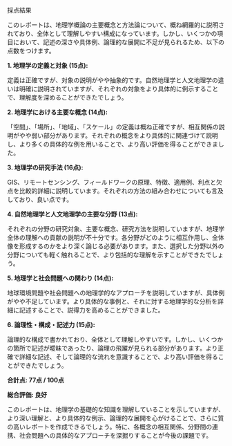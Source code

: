 採点結果

このレポートは、地理学概論の主要概念と方法論について、概ね網羅的に説明されており、全体として理解しやすい構成になっています。しかし、いくつかの項目において、記述の深さや具体例、論理的な展開に不足が見られるため、以下の点数をつけます。


**1. 地理学の定義と対象 (15点):**

定義は正確ですが、対象の説明がやや抽象的です。自然地理学と人文地理学の違いは明確に説明されていますが、それぞれの対象をより具体的に例示することで、理解度を深めることができたでしょう。


**2. 地理学における主要な概念 (14点):**

「空間」、「場所」、「地域」、「スケール」の定義は概ね正確ですが、相互関係の説明がやや弱い部分があります。それぞれの概念をより具体的に関連づけて説明し、より多くの具体的な例を用いることで、より高い評価を得ることができました。


**3. 地理学の研究手法 (16点):**

GIS、リモートセンシング、フィールドワークの原理、特徴、適用例、利点と欠点を比較的詳細に説明しています。それぞれの方法の組み合わせについても言及しており、良い点です。


**4. 自然地理学と人文地理学の主要な分野 (13点):**

それぞれの分野の研究対象、主要な概念、研究方法を説明していますが、地理学全体の理解への貢献の説明が不十分です。各分野がどのように相互作用し、全体像を形成するのかをより深く論じる必要があります。また、選択した分野以外の分野についても軽く触れることで、より包括的な理解を示すことができたでしょう。


**5. 地理学と社会問題への関わり (14点):**

地球環境問題や社会問題への地理学的なアプローチを説明していますが、具体例がやや不足しています。より具体的な事例と、それに対する地理学的な分析を詳細に記述することで、説得力を高めることができました。


**6. 論理性・構成・記述力 (15点):**

論理的な構成で書かれており、全体として理解しやすいです。しかし、いくつかの箇所で記述が曖昧であったり、論理の飛躍が見られる部分があります。より正確で詳細な記述、そして論理的な流れを意識することで、より高い評価を得ることができたでしょう。


**合計点: 77点 / 100点**

**総合評価: 良好**

このレポートは、地理学の基礎的な知識を理解していることを示していますが、より深い理解と、より具体的な例示、論理的な展開を心がけることで、さらに質の高いレポートを作成できるでしょう。特に、各概念の相互関係、分野間の連携、社会問題への具体的なアプローチを深掘りすることが今後の課題です。
